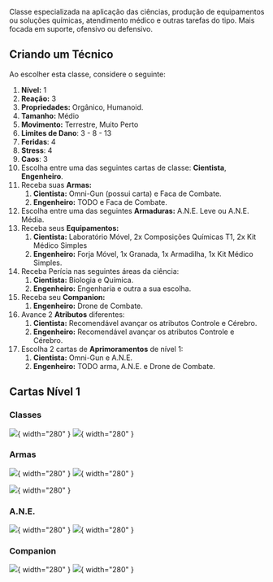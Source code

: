Classe especializada na aplicação das ciências, produção de equipamentos ou soluções químicas, atendimento médico e outras tarefas do tipo. Mais focada em suporte, ofensivo ou defensivo.

## Criando um Técnico

Ao escolher esta classe, considere o seguinte:

1. **Nível:** 1
2. **Reação:** 3
3. **Propriedades:** Orgânico, Humanoid.
4. **Tamanho:** Médio
5. **Movimento:** Terrestre, Muito Perto  
6. **Limites de Dano**: 3 - 8 - 13
7. **Feridas**: 4
8. **Stress**: 4
9. **Caos**: 3
10. Escolha entre uma das seguintes cartas de classe: **Cientista**, **Engenheiro**.
11. Receba suas **Armas:**
    1.  **Cientista:** Omni-Gun (possui carta) e Faca de Combate.
    2.  **Engenheiro:** TODO e Faca de Combate.
12. Escolha entre uma das seguintes **Armaduras:** A.N.E. Leve ou A.N.E. Média.
13. Receba seus **Equipamentos:**
    1.  **Cientista:** Laboratório Móvel, 2x Composições Químicas T1, 2x Kit Médico Simples
    2.  **Engenheiro:** Forja Móvel, 1x Granada, 1x Armadilha, 1x Kit Médico Simples.
14. Receba Perícia nas seguintes áreas da ciência:
    1.  **Cientista:** Biologia e Química.
    2.  **Engenheiro:** Engenharia e outra a sua escolha.
15. Receba seu **Companion:**
    1.  **Engenheiro:** Drone de Combate.
16. Avance 2 **Atributos** diferentes:
    1.  **Cientista:** Recomendável avançar os atributos Controle e Cérebro.
    2.  **Engenheiro:** Recomendável avançar os atributos Controle e Cérebro.
17. Escolha 2 cartas de **Aprimoramentos** de nível 1:
    1.  **Cientista:** Omni-Gun e A.N.E.
    2.  **Engenheiro:** TODO arma, A.N.E. e Drone de Combate.

## Cartas Nível 1

### Classes

![](../../0_assets/images/human/cards/scan_organicos.png){ width="280" }
![](../../0_assets/images/human/cards/scan_construtos.png){ width="280" }

### Armas

![](../../0_assets/images/human/cards/omni_gun.png){ width="280" }
![](../../0_assets/images/human/cards/dardo_perfurador.png){ width="280" }

![](../../0_assets/images/human/cards/infusor_de_lamina.png){ width="280" }

### A.N.E.

![](../../0_assets/images/human/cards/camuflagem.png){ width="280" }
![](../../0_assets/images/human/cards/visao_aprimorada.png){ width="280" }

### Companion

![](../../0_assets/images/human/cards/torre_de_tiros.png){ width="280" }
![](../../0_assets/images/human/cards/superaquecimento.png){ width="280" }